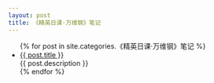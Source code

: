 ```yaml
---
layout: post
title: 《精英日课·万维钢》笔记
---
```


<div class="index-content">
      <ul class="artical-list">
        {% for post in site.categories.《精英日课·万维钢》笔记 %}
        <li>
          <a href="{{ post.url }}" class="title">{{ post.title }}</a>
          <div class="title-desc">{{ post.description }}</div>
        </li>
        {% endfor %}
      </ul>
</div>